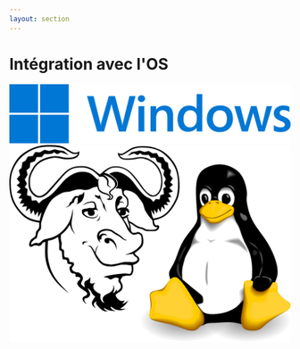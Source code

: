 ```yaml
---
layout: section
---
```


# Intégration avec l'OS

<img src="/windows.svg" class="inline w-50">
<img src="/linux.svg" class="inline w-50">
